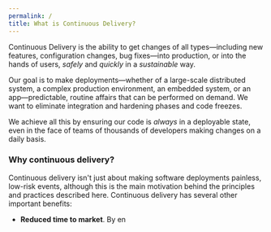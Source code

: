 ```yaml
---
permalink: /
title: What is Continuous Delivery?
---
```


Continuous Delivery is the ability to get changes of all
types&mdash;including new features, configuration changes, bug
fixes&mdash;into production, or into the hands of users, _safely_ and
_quickly_ in a _sustainable_ way.

Our goal is to make deployments&mdash;whether of a large-scale
distributed system, a complex production environment, an embedded system, or
an app&mdash;predictable, routine affairs that can be performed
on demand. We want to eliminate integration and hardening phases and
code freezes.

We achieve all this by ensuring our code is _always_ in a deployable state,
even in the face of teams of thousands of developers making changes on
a daily basis. 

### Why continuous delivery?

Continuous delivery isn't just about making software
deployments painless, low-risk events, although this is the main
motivation behind the principles and practices described
here. Continuous delivery has several other important benefits:

* __Reduced time to market__. By en
